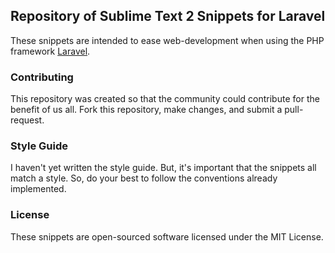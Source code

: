 ## Repository of Sublime Text 2 Snippets for Laravel

These snippets are intended to ease web-development when using the PHP framework [Laravel](http://laravel.com).  

### Contributing

This repository was created so that the community could contribute for the benefit of us all.  Fork this repository, make changes, and submit a pull-request. 

### Style Guide

I haven't yet written the style guide.  But, it's important that the snippets all match a style.  So, do your best to follow the conventions already implemented.

### License

These snippets are open-sourced software licensed under the MIT License.